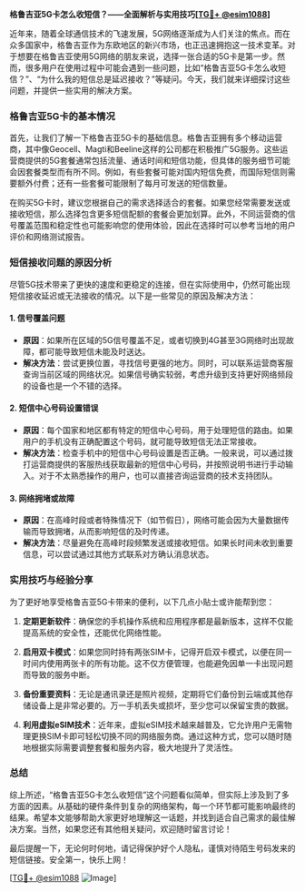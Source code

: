**格鲁吉亚5G卡怎么收短信？——全面解析与实用技巧[[TG💪+ @esim1088](https://t.me/s/esim1088)]**

近年来，随着全球通信技术的飞速发展，5G网络逐渐成为人们关注的焦点。而在众多国家中，格鲁吉亚作为东欧地区的新兴市场，也正迅速拥抱这一技术变革。对于想要在格鲁吉亚使用5G网络的朋友来说，选择一张合适的5G卡是第一步。然而，很多用户在使用过程中可能会遇到一些问题，比如“格鲁吉亚5G卡怎么收短信？”、“为什么我的短信总是延迟接收？”等疑问。今天，我们就来详细探讨这些问题，并提供一些实用的解决方案。

### 格鲁吉亚5G卡的基本情况

首先，让我们了解一下格鲁吉亚5G卡的基础信息。格鲁吉亚拥有多个移动运营商，其中像Geocell、Magti和Beeline这样的公司都在积极推广5G服务。这些运营商提供的5G套餐通常包括流量、通话时间和短信功能，但具体的服务细节可能会因套餐类型而有所不同。例如，有些套餐可能对国内短信免费，而国际短信则需要额外付费；还有一些套餐可能限制了每月可发送的短信数量。

在购买5G卡时，建议您根据自己的需求选择适合的套餐。如果您经常需要发送或接收短信，那么选择包含更多短信配额的套餐会更加划算。此外，不同运营商的信号覆盖范围和稳定性也可能影响您的使用体验，因此在选择时可以参考当地的用户评价和网络测试报告。

### 短信接收问题的原因分析

尽管5G技术带来了更快的速度和更稳定的连接，但在实际使用中，仍然可能出现短信接收延迟或无法接收的情况。以下是一些常见的原因及解决方法：

#### 1. **信号覆盖问题**
   - **原因**：如果所在区域的5G信号覆盖不足，或者切换到4G甚至3G网络时出现故障，都可能导致短信未能及时送达。
   - **解决方法**：尝试更换位置，寻找信号更强的地方。同时，可以联系运营商客服查询当前区域的网络状况。如果信号确实较弱，考虑升级到支持更好网络频段的设备也是一个不错的选择。

#### 2. **短信中心号码设置错误**
   - **原因**：每个国家和地区都有特定的短信中心号码，用于处理短信的路由。如果用户的手机没有正确配置这个号码，就可能导致短信无法正常接收。
   - **解决方法**：检查手机中的短信中心号码设置是否正确。一般来说，可以通过拨打运营商提供的客服热线获取最新的短信中心号码，并按照说明书进行手动输入。对于不太熟悉操作的用户，也可以直接咨询运营商的技术支持团队。

#### 3. **网络拥堵或故障**
   - **原因**：在高峰时段或者特殊情况下（如节假日），网络可能会因为大量数据传输而导致拥堵，从而影响短信的及时传递。
   - **解决方法**：尽量避免在高峰时段频繁发送或接收短信。如果长时间未收到重要信息，可以尝试通过其他方式联系对方确认消息状态。

### 实用技巧与经验分享

为了更好地享受格鲁吉亚5G卡带来的便利，以下几点小贴士或许能帮到您：

1. **定期更新软件**：确保您的手机操作系统和应用程序都是最新版本，这样不仅能提高系统的安全性，还能优化网络性能。
   
2. **启用双卡模式**：如果您同时持有两张SIM卡，记得开启双卡模式，以便在同一时间内使用两张卡的所有功能。这不仅方便管理，也能避免因单一卡出现问题而导致的服务中断。

3. **备份重要资料**：无论是通讯录还是照片视频，定期将它们备份到云端或其他存储设备上是非常必要的。万一手机丢失或损坏，至少您可以保留宝贵的数据。

4. **利用虚拟eSIM技术**：近年来，虚拟eSIM技术越来越普及，它允许用户无需物理更换SIM卡即可轻松切换不同的网络服务商。通过这种方式，您可以随时随地根据实际需要调整套餐和服务内容，极大地提升了灵活性。

### 总结

综上所述，“格鲁吉亚5G卡怎么收短信”这个问题看似简单，但实际上涉及到了多方面的因素。从基础的硬件条件到复杂的网络架构，每一个环节都可能影响最终的结果。希望本文能够帮助大家更好地理解这一话题，并找到适合自己需求的最佳解决方案。当然，如果您还有其他相关疑问，欢迎随时留言讨论！

最后提醒一下，无论何时何地，请记得保护好个人隐私，谨慎对待陌生号码发来的短信链接。安全第一，快乐上网！

[[TG💪+ @esim1088](https://t.me/s/esim1088) ![Image](https://i.postimg.cc/4NQfJmqS/Snipaste-2025-05-13-00-14-12.png)]